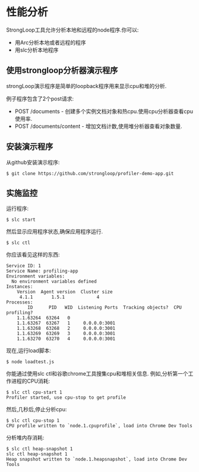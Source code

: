 # 性能分析
StrongLoop工具允许分析本地和远程的node程序.你可以:
- 用Arc分析本地或者远程的程序
- 用slc分析本地程序

## 使用strongloop分析器演示程序
strongLoop演示程序是简单的loopback程序用来显示cpu和堆的分析.

例子程序包含了2个post请求:
- POST /documents - 创建多个实例文档对象和热cpu.使用cpu分析器查看cpu使用率.
- POST /documents/content - 增加文档计数,使用堆分析器查看对象数量.

## 安装演示程序
从github安装演示程序:
```shell
$ git clone https://github.com/strongloop/profiler-demo-app.git
```

## 实施监控
运行程序:
```shell
$ slc start
```
然后显示应用程序状态,确保应用程序运行.
```shell
$ slc ctl
```
你应该看见这样的东西:
```shell
Service ID: 1
Service Name: profiling-app
Environment variables:
  No environment variables defined
Instances:
    Version  Agent version  Cluster size
     4.1.1       1.5.1            4
Processes:
        ID      PID   WID  Listening Ports  Tracking objects?  CPU profiling?
    1.1.63264  63264   0
    1.1.63267  63267   1     0.0.0.0:3001
    1.1.63268  63268   2     0.0.0.0:3001
    1.1.63269  63269   3     0.0.0.0:3001
    1.1.63270  63270   4     0.0.0.0:3001
```
现在,运行load脚本:
```shell
$ node loadtest.js
```
你能通过使用slc ctl和谷歌chrome工具搜集cpu和堆相关信息.
例如,分析第一个工作进程的CPU消耗:
```shell
$ slc ctl cpu-start 1
Profiler started, use cpu-stop to get profile
```
然后,几秒后,停止分析cpu:
```shell
$ slc ctl cpu-stop 1
CPU profile written to `node.1.cpuprofile`, load into Chrome Dev Tools
```
分析堆内存消耗:
```shell
$ slc ctl heap-snapshot 1
slc ctl heap-snapshot 1
Heap snapshot written to `node.1.heapsnapshot`, load into Chrome Dev Tools
```